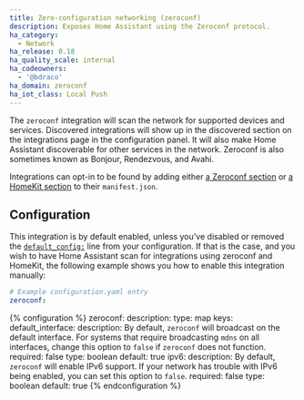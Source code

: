 ```yaml
---
title: Zero-configuration networking (zeroconf)
description: Exposes Home Assistant using the Zeroconf protocol.
ha_category:
  - Network
ha_release: 0.18
ha_quality_scale: internal
ha_codeowners:
  - '@bdraco'
ha_domain: zeroconf
ha_iot_class: Local Push
---
```


The `zeroconf` integration will scan the network for supported devices and services. Discovered integrations will show up in the discovered section on the integrations page in the configuration panel. It will also make Home Assistant discoverable for other services in the network. Zeroconf is also sometimes known as Bonjour, Rendezvous, and Avahi.

Integrations can opt-in to be found by adding either [a Zeroconf section](https://developers.home-assistant.io/docs/en/next/creating_integration_manifest.html#zeroconf) or [a HomeKit section](https://developers.home-assistant.io/docs/en/next/creating_integration_manifest.html#homekit) to their `manifest.json`.

## Configuration

This integration is by default enabled, unless you've disabled or removed the [`default_config:`](/integrations/default_config/) line from your configuration. If that is the case, and you wish to have Home Assistant scan for integrations using zeroconf and HomeKit, the following example shows you how to enable this integration manually:

```yaml
# Example configuration.yaml entry
zeroconf:
```

{% configuration %}
zeroconf:
  description: 
  type: map
  keys:
   default_interface:
     description: By default, `zeroconf` will broadcast on the default interface. For systems that require broadcasting `mdns` on all interfaces, change this option to `false` if `zeroconf` does not function.
     required: false
     type: boolean
     default: true
   ipv6:
     description: By default, `zeroconf` will enable IPv6 support. If your network has trouble with IPv6 being enabled, you can set this option to `false`.
     required: false
     type: boolean
     default: true
{% endconfiguration %}
